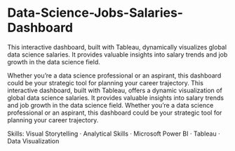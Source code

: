 # Data-Science-Jobs-Salaries-Dashboard
This interactive dashboard, built with Tableau, dynamically visualizes global data science salaries.
 It provides valuable insights into salary trends and job growth in the data science field.

Whether you’re a data science professional or an aspirant, this dashboard could be your strategic tool for planning your career trajectory. 
This interactive dashboard, built with Tableau, offers a dynamic visualization of global data science salaries. 
It provides valuable insights into salary trends and job growth in the data science field. Whether you’re a data science professional or an aspirant, this dashboard could be your strategic tool for planning your career trajectory.

Skills: Visual Storytelling · Analytical Skills · Microsoft Power BI · Tableau · Data Visualization
